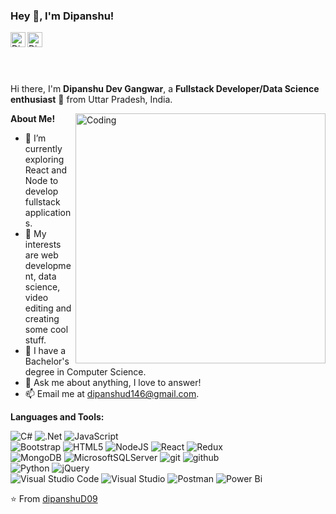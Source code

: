 
<h3 title="hehehe"> Hey 👋, I'm Dipanshu!</h3>

<a href="https://in.linkedin.com/in/dipanshu-dev-gangwar-9922281a8">
  <img align="left" alt="Dipanshu's LinkdeIn" width="24px" src="https://cdn.jsdelivr.net/npm/simple-icons@v3/icons/linkedin.svg" />
</a>
<a href="https://www.instagram.com/dipanshu_dev_09/?igsh=OGQ5ZDc2ODk2ZA%3D%3D">
  <img align="left" alt="Dipanshu's Instagram" width="24px" src="https://cdn.jsdelivr.net/npm/simple-icons@v3/icons/instagram.svg" />
</a>
<br>
<br>
<br />
<br />

Hi there, I'm **Dipanshu Dev Gangwar**, a **Fullstack Developer/Data Science enthusiast** 🚀 from Uttar Pradesh, India.

  <img align="right" alt="Coding" width="400" src="https://cdn.dribbble.com/users/1162077/screenshots/3848914/programmer.gif">

**About Me!**

- 🌱 I’m currently exploring React and Node to develop fullstack applications. 
- 🤔 My interests are web development, data science, video editing and creating some cool stuff.
- 💼 I have a Bachelor's degree in Computer Science.
- 💬 Ask me about anything, I love to answer!
- 📫 Email me at [dipanshud146@gmail.com](mailto:dipanshud146@gmail.com).


**Languages and Tools:**  


![C#](https://img.shields.io/badge/c%23-%23239120.svg?style=for-the-badge&logo=csharp&logoColor=white)
![.Net](https://img.shields.io/badge/.NET-5C2D91?style=for-the-badge&logo=.net&logoColor=white)
![JavaScript](https://img.shields.io/badge/javascript-%23323330.svg?style=for-the-badge&logo=javascript&logoColor=%23F7DF1E)
<br>
![Bootstrap](https://img.shields.io/badge/bootstrap-%238511FA.svg?style=for-the-badge&logo=bootstrap&logoColor=white)
![HTML5](https://img.shields.io/badge/html5-%23E34F26.svg?style=for-the-badge&logo=html5&logoColor=white)
![NodeJS](https://img.shields.io/badge/node.js-6DA55F?style=for-the-badge&logo=node.js&logoColor=white)
![React](https://img.shields.io/badge/react-%2320232a.svg?style=for-the-badge&logo=react&logoColor=%2361DAFB)
![Redux](https://img.shields.io/badge/redux-%23593d88.svg?style=for-the-badge&logo=redux&logoColor=white)
<br>
![MongoDB](https://img.shields.io/badge/MongoDB-%234ea94b.svg?style=for-the-badge&logo=mongodb&logoColor=white)
![MicrosoftSQLServer](https://img.shields.io/badge/Microsoft%20SQL%20Server-CC2927?style=for-the-badge&logo=microsoft%20sql%20server&logoColor=white)
![git](https://img.shields.io/badge/-git-grey?style=for-the-badge&logo=git&logoColor=white&labelColor=8E2DE2)
![github](https://img.shields.io/badge/-github-grey?style=for-the-badge&logo=github&logoColor=white&labelColor=8E2DE2)
<br>
![Python](https://img.shields.io/badge/python-3670A0?style=for-the-badge&logo=python&logoColor=ffdd54)
![jQuery](https://img.shields.io/badge/jquery-%230769AD.svg?style=for-the-badge&logo=jquery&logoColor=white)
<br>
![Visual Studio Code](https://img.shields.io/badge/Visual%20Studio%20Code-0078d7.svg?style=for-the-badge&logo=visual-studio-code&logoColor=white)
![Visual Studio](https://img.shields.io/badge/Visual%20Studio-5C2D91.svg?style=for-the-badge&logo=visual-studio&logoColor=white)
![Postman](https://img.shields.io/badge/Postman-FF6C37?style=for-the-badge&logo=postman&logoColor=white)
![Power Bi](https://img.shields.io/badge/power_bi-F2C811?style=for-the-badge&logo=powerbi&logoColor=black)

⭐️ From [dipanshuD09](https://github.com/dipanshuD09)
